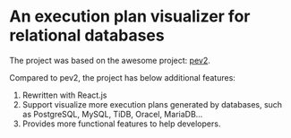 # An execution plan visualizer for relational databases

The project was based on the awesome project: [pev2](https://github.com/dalibo/pev2).

Compared to pev2, the project has below additional features:

1. Rewritten with React.js
2. Support visualize more execution plans generated by databases, such as PostgreSQL, MySQL, TiDB, Oracel, MariaDB...
3. Provides more functional features to help developers.

